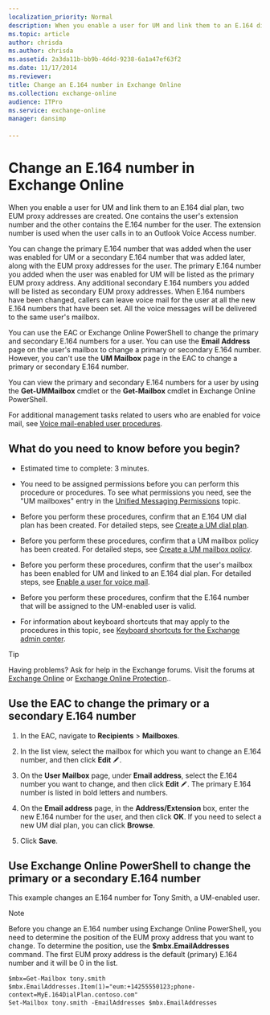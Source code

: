 ```yaml
---
localization_priority: Normal
description: When you enable a user for UM and link them to an E.164 dial plan, two EUM proxy addresses are created. One contains the user's extension number and the other contains the E.164 number for the user. The extension number is used when the user calls in to an Outlook Voice Access number.
ms.topic: article
author: chrisda
ms.author: chrisda
ms.assetid: 2a3da11b-bb9b-4d4d-9238-6a1a47ef63f2
ms.date: 11/17/2014
ms.reviewer: 
title: Change an E.164 number in Exchange Online
ms.collection: exchange-online
audience: ITPro
ms.service: exchange-online
manager: dansimp

---
```


# Change an E.164 number in Exchange Online

When you enable a user for UM and link them to an E.164 dial plan, two EUM proxy addresses are created. One contains the user's extension number and the other contains the E.164 number for the user. The extension number is used when the user calls in to an Outlook Voice Access number.

You can change the primary E.164 number that was added when the user was enabled for UM or a secondary E.164 number that was added later, along with the EUM proxy addresses for the user. The primary E.164 number you added when the user was enabled for UM will be listed as the primary EUM proxy address. Any additional secondary E.164 numbers you added will be listed as secondary EUM proxy addresses. When E.164 numbers have been changed, callers can leave voice mail for the user at all the new E.164 numbers that have been set. All the voice messages will be delivered to the same user's mailbox.

You can use the EAC or Exchange Online PowerShell to change the primary and secondary E.164 numbers for a user. You can use the **Email Address** page on the user's mailbox to change a primary or secondary E.164 number. However, you can't use the **UM Mailbox** page in the EAC to change a primary or secondary E.164 number.

You can view the primary and secondary E.164 numbers for a user by using the **Get-UMMailbox** cmdlet or the **Get-Mailbox** cmdlet in Exchange Online PowerShell.

For additional management tasks related to users who are enabled for voice mail, see [Voice mail-enabled user procedures](voice-mail-enabled-user-procedures.md).

## What do you need to know before you begin?

- Estimated time to complete: 3 minutes.

- You need to be assigned permissions before you can perform this procedure or procedures. To see what permissions you need, see the "UM mailboxes" entry in the [Unified Messaging Permissions](https://technet.microsoft.com/library/d326c3bc-8f33-434a-bf02-a83cc26a5498.aspx) topic.

- Before you perform these procedures, confirm that an E.164 UM dial plan has been created. For detailed steps, see [Create a UM dial plan](../../voice-mail-unified-messaging/connect-voice-mail-system/create-um-dial-plan.md).

- Before you perform these procedures, confirm that a UM mailbox policy has been created. For detailed steps, see [Create a UM mailbox policy](create-um-mailbox-policy.md).

- Before you perform these procedures, confirm that the user's mailbox has been enabled for UM and linked to an E.164 dial plan. For detailed steps, see [Enable a user for voice mail](enable-a-user-for-voice-mail.md).

- Before you perform these procedures, confirm that the E.164 number that will be assigned to the UM-enabled user is valid.

- For information about keyboard shortcuts that may apply to the procedures in this topic, see [Keyboard shortcuts for the Exchange admin center](../../accessibility/keyboard-shortcuts-in-admin-center.md).

> [!TIP]
> Having problems? Ask for help in the Exchange forums. Visit the forums at [Exchange Online](https://go.microsoft.com/fwlink/p/?linkId=267542) or [Exchange Online Protection](https://go.microsoft.com/fwlink/p/?linkId=285351)..

## Use the EAC to change the primary or a secondary E.164 number

1. In the EAC, navigate to **Recipients** \> **Mailboxes**.

2. In the list view, select the mailbox for which you want to change an E.164 number, and then click **Edit** ![Edit icon](../../media/ITPro_EAC_EditIcon.gif).

3. On the **User Mailbox** page, under **Email address**, select the E.164 number you want to change, and then click **Edit** ![Edit icon](../../media/ITPro_EAC_EditIcon.gif). The primary E.164 number is listed in bold letters and numbers.

4. On the **Email address** page, in the **Address/Extension** box, enter the new E.164 number for the user, and then click **OK**. If you need to select a new UM dial plan, you can click **Browse**.

5. Click **Save**.

## Use Exchange Online PowerShell to change the primary or a secondary E.164 number

This example changes an E.164 number for Tony Smith, a UM-enabled user.

> [!NOTE]
> Before you change an E.164 number using Exchange Online PowerShell, you need to determine the position of the EUM proxy address that you want to change. To determine the position, use the **$mbx.EmailAddresses** command. The first EUM proxy address is the default (primary) E.164 number and it will be 0 in the list.

```
$mbx=Get-Mailbox tony.smith
$mbx.EmailAddresses.Item(1)="eum:+14255550123;phone-context=MyE.164DialPlan.contoso.com"
Set-Mailbox tony.smith -EmailAddresses $mbx.EmailAddresses
```

